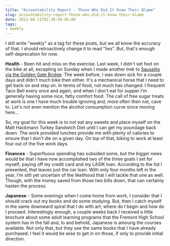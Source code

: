 ```yaml
---
title: "Accountability Report - Those Who Did It Know Their Blame"
slug: accountability-report-those-who-did-it-know-their-blame
date: 2013-08-11T02:38:58-05:00
tags:
- weekly
---
```

I still write "weekly" as a tag for these posts, but we all know the accuracy of that. I should retroactively change it to read "lies". But, that's enough self-deprecation for now.

**Health** - Been hit and miss on the exercise. Last week, I didn't set foot on the bike at all, excepting on Sunday when I made another trek to [Sausalito via the Golden Gate Bridge](http://www.strava.com/activities/72282595). The week before, I was down sick for a couple days and didn't much bike then either. It's a mechanical horse that I need to get back on and stay on. In terms of food, not much has changed. I frequent Taco Bell every once and again, and when I don't eat for supper I'm generally having some nice, fatty comfort food. The call of free sugar treats at work is one I have much trouble ignoring and, more often then not, cave to. Let's not even mention the alcohol consumption curve since moving here...

So, my goal for this week is to not eat any sweets and place myself on the Matt Hackmann Turkey Sandwich Diet until I can get my poundage back down. The work provided lunches provide me with plenty of calories to ensure that I don't die on a given day. On top of that, biking to work at least four out of the five work days.

**Finances** - Superfluous spending has subsided some, but the bigger news would be that I have now accomplished two of the three goals I set for myself; paying off my credit card and my LASIK loan. According to the list I presented, that leaves just the car loan. With only four months left in the year, I'm still yet uncertain of the likelihood that I will tackle that one as well. Though, with the money saved from those two bills down, that can certainly hasten the process.

**Japanese** - Some evenings when I come home from work, I consider that I should crack out my books and do some studying. But, then I catch myself in the same downward spiral that I do with art; where do I begin and how do I proceed. Interestingly enough, a couple weeks back I received a little brochure about some adult learning programs that the Fremont High School system has in the fall and, lo and behold, Japanese is amoung the courses available. Not only that, but they use the same books that I have already purchased. I feel it would be wise to get in on those, if only to provide initial direction.
